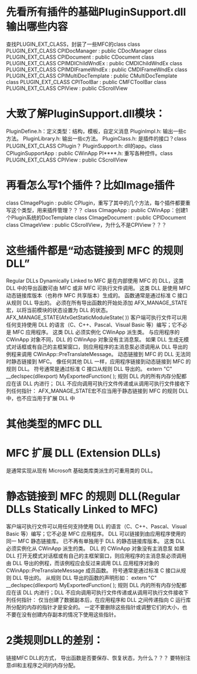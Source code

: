 # 先看所有插件的基础PluginSupport.dll输出哪些内容
  查找PLUGIN_EXT_CLASS，封装了一些MFC的class
    class PLUGIN_EXT_CLASS CPIDocManager : public CDocManager
    class PLUGIN_EXT_CLASS CPIDocument : public CDocument
    class PLUGIN_EXT_CLASS CPIMDIChildWndEx : public CMDIChildWndEx
    class PLUGIN_EXT_CLASS CPIMDIFrameWndEx : public CMDIFrameWndEx
    class PLUGIN_EXT_CLASS CPIMultiDocTemplate : public CMultiDocTemplate
    class PLUGIN_EXT_CLASS CPIToolBar : public CMFCToolBar
    class PLUGIN_EXT_CLASS CPIView : public CScrollView
    
 # 大致了解PluginSupport.dll模块：
  PluginDefine.h：定义类型：结构，模板，自定义消息
  PluginImpl.h: 输出一些c方法。
  PluginLibrary.h: 输出一些c方法。
  PluginClass.h:  是插件的接口？class PLUGIN_EXT_CLASS CPlugin？
  PluginSupport.h: dll的app。class CPluginSupportApp : public CWinApp
  PI****.h: 重写各种控件。class PLUGIN_EXT_CLASS CPIView : public CScrollView

# 再看怎么写1个插件？比如Image插件
  class CImagePlugin : public CPlugin，重写了其中的几个方法，每个插件都要重写这个类型，用来插件管理？？？
  class CImageApp : public CWinApp：创建1个Plugin系统的DocTemplate
  class CImageDocument : public CPIDocument
  class CImageView : public CScrollView，为什么不是CPIView？？？
  
# 这些插件都是“动态链接到 MFC 的规则 DLL”
  Regular DLLs Dynamically Linked to MFC
  是在内部使用 MFC 的 DLL，这类 DLL 中的导出函数可由 MFC 或非 MFC 可执行文件调用。
  这类 DLL 是使用 MFC 动态链接库版本（也称作 MFC 共享版本）生成的。
  函数通常是通过标准 C 接口从规则 DLL 导出的。
  必须在所有导出函数的开始处添加 AFX_MANAGE_STATE 宏，以将当前模块的状态设置为 DLL 的状态。
  AFX_MANAGE_STATE(AfxGetStaticModuleState( ))
  客户端可执行文件可以用任何支持使用 DLL 的语言（C、C++、Pascal、Visual Basic 等）编写；它不必是 MFC 应用程序。
  这类 DLL 必须实例化 CWinApp 派生类。
  与应用程序的 CWinApp 对象不同，DLL 的 CWinApp 对象没有主消息泵。
  如果 DLL 生成无模式对话框或有自己的主框架窗口，则应用程序的主消息泵必须调用从 DLL 导出的例程来调用 CWinApp::PreTranslateMessage。
  动态链接到 MFC 的 DLL 无法同时静态链接到 MFC。 像任何其他 DLL 一样，应用程序链接到动态链接到 MFC 的规则 DLL。
  符号通常是通过标准 C 接口从规则 DLL 导出的。
  extern "C" __declspec(dllexport) MyExportedFunction( );
  规则 DLL 内的所有内存分配都应在该 DLL 内进行；
  DLL 不应向调用可执行文件传递或从调用可执行文件接收下列任何指针：
  AFX_MANAGE_STATE宏不应当用于静态链接到 MFC 的规则 DLL 中，也不应当用于扩展 DLL 中
  
# 其他类型的MFC DLL
# MFC 扩展 DLL (Extension DLLs)
  是通常实现从现有 Microsoft 基础类库类派生的可重用类的 DLL。
# 静态链接到 MFC 的规则 DLL(Regular DLLs Statically Linked to MFC)  
  客户端可执行文件可以用任何支持使用 DLL 的语言（C、C++、Pascal、Visual Basic 等）编写；它不必是 MFC 应用程序。
  DLL 可以链接到由应用程序使用的同一 MFC 静态链接库。 已不再有单独用于 DLL 的静态链接库版本。
  这类 DLL 必须实例化从 CWinApp 派生的类。
  DLL 的 CWinApp 对象没有主消息泵
  如果 DLL 打开无模式对话框或有自己的主框架窗口，则应用程序的主消息泵必须调用由 DLL 导出的例程，而该例程应会反过来调用 DLL 应用程序对象的 CWinApp::PreTranslateMessage 成员函数。
  符号通常是通过标准 C 接口从规则 DLL 导出的。 从规则 DLL 导出的函数的声明形如：
  extern "C" __declspec(dllexport) MyExportedFunction( );
  规则 DLL 内的所有内存分配都应在该 DLL 内进行；DLL 不应向调用可执行文件传递或从调用可执行文件接收下列任何指针：
  仅当创建了数据副本后，在应用程序和 DLL 之间传递指向 C 运行库所分配的内存的指针才是安全的。 一定不要删除这些指针或调整它们的大小，也不要在没有创建内存副本的情况下使用这些指针。

# 2类规则DLL的差别：
  链接MFC DLL的方式，
  导出函数是否要保存、恢复状态，为什么？？？
  要特别注意dll和主程序之间的内存分配。






  

